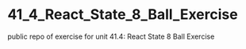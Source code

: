 # 41_4_React_State_8_Ball_Exercise
public repo of exercise for unit 41.4: React State 8 Ball Exercise
